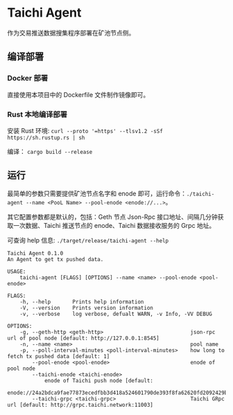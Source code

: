 # Taichi Agent
作为交易推送数据搜集程序部署在矿池节点侧。

## 编译部署

### Docker 部署

直接使用本项目中的 Dockerfile 文件制作镜像即可。

### Rust 本地编译部署

安装 Rust 环境: `curl --proto '=https' --tlsv1.2 -sSf https://sh.rustup.rs | sh`

编译： `cargo build --release`

## 运行

最简单的参数只需要提供矿池节点名字和 enode 即可，运行命令：`./taichi-agent --name <PooL Name> --pool-enode <enode://...>`。

其它配置参数都是默认的，包括：Geth 节点 Json-Rpc 接口地址、间隔几分钟获取一次数据、Taichi 推送节点的 enode、Taichi 数据接收服务的 Grpc 地址。

可查询 help 信息: `./target/release/taichi-agent --help`

```
Taichi Agent 0.1.0
An Agent to get tx pushed data.

USAGE:
    taichi-agent [FLAGS] [OPTIONS] --name <name> --pool-enode <pool-enode>

FLAGS:
    -h, --help       Prints help information
    -V, --version    Prints version information
    -v, --verbose    log verbose, defualt WARN, -v Info, -VV DEBUG

OPTIONS:
    -g, --geth-http <geth-http>                            json-rpc url of pool node [default: http://127.0.0.1:8545]
    -n, --name <name>                                      pool name
    -p, --poll-interval-minutes <poll-interval-minutes>    how long to fetch tx pushed data [default: 1]
        --pool-enode <pool-enode>                          enode of pool node
        --taichi-enode <taichi-enode>
            enode of Taichi push node [default:
            enode://24a2bdca9fae77873ecedfbb3d418a524601790de393f8fa62620fd2092429b5c40fbc30d4e89049964dcf9167913a1b2198592044ee72c8eeec4c7c3fd29336@47.114.137.69:32303]
        --taichi-grpc <taichi-grpc>                        Taichi GRpc url [default: http://grpc.taichi.network:11003]
```